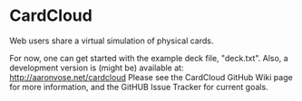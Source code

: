 CardCloud
=========

Web users share a virtual simulation of physical cards.


For now, one can get started with the example deck file, "deck.txt".
Also, a development version is (might be) available at:
http://aaronvose.net/cardcloud
Please see the CardCloud GitHub Wiki page for more information, and the GitHUB Issue Tracker for current goals.
